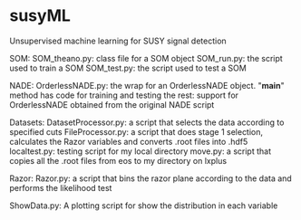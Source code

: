 # susyML
Unsupervised machine learning for SUSY signal detection

SOM: 
SOM_theano.py: class file for a SOM object 
SOM_run.py: the script used to train a SOM 
SOM_test.py: the script used to test a SOM 

NADE: 
OrderlessNADE.py: the wrap for an OrderlessNADE object. "__main__" method has code for training and testing
the rest: support for OrderlessNADE obtained from the original NADE script

Datasets: 
DatasetProcessor.py: a script that selects the data according to specified cuts
FileProcessor.py: a script that does stage 1 selection, calculates the Razor variables and converts .root files into .hdf5 
localtest.py: testing script for my local directory 
move.py: a script that copies all the .root files from eos to my directory on lxplus

Razor: 
Razor.py: a script that bins the razor plane according to the data and performs the likelihood test 

ShowData.py: A plotting script for show the distribution in each variable
